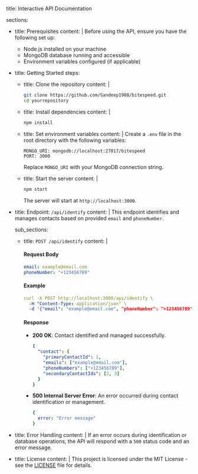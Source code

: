 title: Interactive API Documentation

sections:
  - title: Prerequisites
    content: |
      Before using the API, ensure you have the following set up:
      - Node.js installed on your machine
      - MongoDB database running and accessible
      - Environment variables configured (if applicable)

  - title: Getting Started
    steps:
      - title: Clone the repository
        content: |
          ```bash
          git clone https://github.com/Sandeep1908/bitespeed.git
          cd yourrepository
          ```

      - title: Install dependencies
        content: |
          ```bash
          npm install
          ```

      - title: Set environment variables
        content: |
          Create a `.env` file in the root directory with the following variables:
          ```dotenv
          MONGO_URI: mongodb://localhost:27017/bitespeed
          PORT: 3000
          ```
          Replace `MONGO_URI` with your MongoDB connection string.

      - title: Start the server
        content: |
          ```bash
          npm start
          ```
          The server will start at `http://localhost:3000`.

  - title: Endpoint: `/api/identify`
    content: |
      This endpoint identifies and manages contacts based on provided `email` and `phoneNumber`.

    sub_sections:
      - title: `POST /api/identify`
        content: |
          #### Request Body

          ```yaml
          email: example@email.com
          phoneNumber: "+123456789"
          ```

          #### Example

          ```yaml
          curl -X POST http://localhost:3000/api/identify \
            -H "Content-Type: application/json" \
            -d '{"email": "example@email.com", "phoneNumber": "+123456789"}'
          ```

          #### Response

          - **200 OK**: Contact identified and managed successfully.
            ```yaml
            {
              "contact": {
                "primaryContactId": 1,
                "emails": ["example@email.com"],
                "phoneNumbers": ["+123456789"],
                "secondaryContactIds": [2, 3]
              }
            }
            ```

          - **500 Internal Server Error**: An error occurred during contact identification or management.
            ```yaml
            {
              error: "Error message"
            }
            ```

  - title: Error Handling
    content: |
      If an error occurs during identification or database operations, the API will respond with a `500` status code and an error message.

  - title: License
    content: |
      This project is licensed under the MIT License - see the [LICENSE](LICENSE) file for details.
